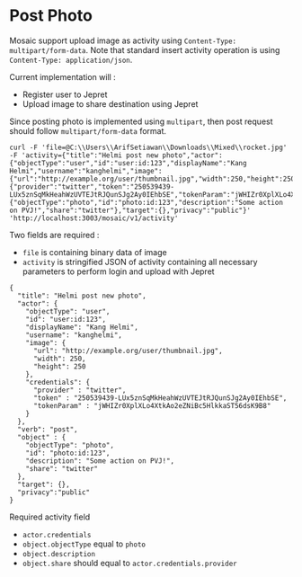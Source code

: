 
Post Photo
=========

Mosaic support upload image as activity using `Content-Type: multipart/form-data`.
Note that standard insert activity operation is using `Content-Type: application/json`.

Current implementation will :

* Register user to Jepret
* Upload image to share destination using Jepret 

Since posting photo is implemented using `multipart`, then post request should follow `multipart/form-data` format.

```
curl -F 'file=@C:\\Users\\ArifSetiawan\\Downloads\\Mixed\\rocket.jpg' -F 'activity={"title":"Helmi post new photo","actor":{"objectType":"user","id":"user:id:123","displayName":"Kang Helmi","username":"kanghelmi","image":{"url":"http://example.org/user/thumbnail.jpg","width":250,"height":250},"credentials":{"provider":"twitter","token":"250539439-LUx5znSqMkHeahWzUVTEJtRJQunSJg2Ay0IEhbSE","tokenParam":"jWHIZr0XplXLo4XtkAo2eZNiBc5HlkkaST56dsK9B8"}},"verb":"post","object":{"objectType":"photo","id":"photo:id:123","description":"Some action on PVJ!","share":"twitter"},"target":{},"privacy":"public"}' 'http://localhost:3003/mosaic/v1/activity'
```

Two fields are required :

* `file` is containing binary data of image
* `activity` is stringified JSON of activity containing all necessary parameters to perform login and upload with Jepret

```
{
  "title": "Helmi post new photo",
  "actor": {
    "objectType": "user",
    "id": "user:id:123",
    "displayName": "Kang Helmi",
    "username": "kanghelmi",
    "image": {
      "url": "http://example.org/user/thumbnail.jpg",
      "width": 250,
      "height": 250
    },
    "credentials": {
      "provider" : "twitter",
      "token" : "250539439-LUx5znSqMkHeahWzUVTEJtRJQunSJg2Ay0IEhbSE",
      "tokenParam" : "jWHIZr0XplXLo4XtkAo2eZNiBc5HlkkaST56dsK9B8"
    }
  },
  "verb": "post",
  "object" : {
    "objectType": "photo",
    "id": "photo:id:123",
    "description": "Some action on PVJ!",
    "share": "twitter"
  },
  "target": {},
  "privacy":"public"
}
```

Required activity field

* `actor.credentials`
* `object.objectType` equal to `photo`
* `object.description`
* `object.share` should equal to `actor.credentials.provider`

